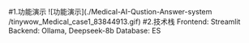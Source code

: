 #1.功能演示
![功能演示](./Medical-AI-Qustion-Answer-system /tinywow_Medical_case1_83844913.gif)
#2.技术栈
Frontend: Streamlit
Backend: Ollama, Deepseek-8b
Database: ES

